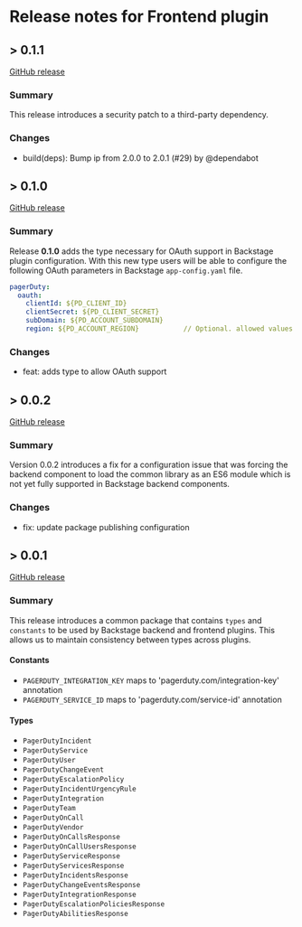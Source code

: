 # Release notes for Frontend plugin

## > 0.1.1

[GitHub release](https://github.com/PagerDuty/backstage-plugin-common/releases/tag/0.1.1)

### Summary

This release introduces a security patch to a third-party dependency.

### Changes

- build(deps): Bump ip from 2.0.0 to 2.0.1 (#29) by @dependabot

## > 0.1.0

[GitHub release](https://github.com/PagerDuty/backstage-plugin-common/releases/tag/0.1.0)

### Summary

Release **0.1.0** adds the type necessary for OAuth support in Backstage plugin configuration. With this new type users will be able to configure the following OAuth parameters in Backstage `app-config.yaml` file.

```yaml
pagerDuty:
  oauth:
    clientId: ${PD_CLIENT_ID}
    clientSecret: ${PD_CLIENT_SECRET}
    subDomain: ${PD_ACCOUNT_SUBDOMAIN}
    region: ${PD_ACCOUNT_REGION}           // Optional. allowed values: 'us', 'eu'. Defaults to 'us'.
```

### Changes

- feat: adds type to allow OAuth support

## > 0.0.2

[GitHub release](https://github.com/PagerDuty/backstage-plugin-common/releases/tag/0.0.2)

### Summary

Version 0.0.2 introduces a fix for a configuration issue that was forcing the backend component to load the common library as an ES6 module which is not yet fully supported in Backstage backend components.

### Changes

- fix: update package publishing configuration

## > 0.0.1

[GitHub release](https://github.com/PagerDuty/backstage-plugin-common/releases/tag/0.0.1)

### Summary

This release introduces a common package that contains `types` and `constants` to be used by Backstage backend and frontend plugins. This allows us to maintain consistency between types across plugins.

#### Constants

- `PAGERDUTY_INTEGRATION_KEY` maps to 'pagerduty.com/integration-key' annotation
- `PAGERDUTY_SERVICE_ID` maps to 'pagerduty.com/service-id' annotation

#### Types

- `PagerDutyIncident`
- `PagerDutyService`
- `PagerDutyUser`
- `PagerDutyChangeEvent`
- `PagerDutyEscalationPolicy`
- `PagerDutyIncidentUrgencyRule`
- `PagerDutyIntegration`
- `PagerDutyTeam`
- `PagerDutyOnCall`
- `PagerDutyVendor`
- `PagerDutyOnCallsResponse`
- `PagerDutyOnCallUsersResponse`
- `PagerDutyServiceResponse`
- `PagerDutyServicesResponse`
- `PagerDutyIncidentsResponse`
- `PagerDutyChangeEventsResponse`
- `PagerDutyIntegrationResponse`
- `PagerDutyEscalationPoliciesResponse`
- `PagerDutyAbilitiesResponse`
